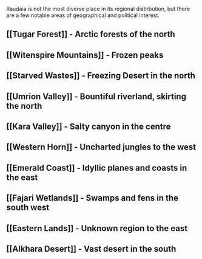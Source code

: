 Raudaia is not the most diverse place in its regional distribution, but there are a few notable areas of geographical and political interest.

## [[Tugar Forest]] - Arctic forests of the north

## [[Witenspire Mountains]] - Frozen peaks

## [[Starved Wastes]] - Freezing Desert in the north

## [[Umrion Valley]] - Bountiful riverland, skirting the north

## [[Kara Valley]] - Salty canyon in the centre

## [[Western Horn]] - Uncharted jungles to the west

## [[Emerald Coast]] - Idyllic planes and coasts in the east

## [[Fajari Wetlands]] - Swamps and fens in the south west

## [[Eastern Lands]] - Unknown region to the east

## [[Alkhara Desert]] - Vast desert in the south